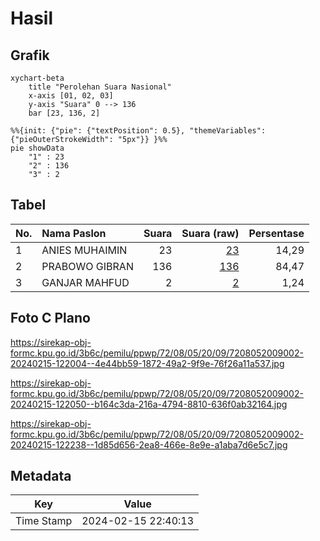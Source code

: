 # Hasil

## Grafik

```mermaid
xychart-beta
    title "Perolehan Suara Nasional"
    x-axis [01, 02, 03]
    y-axis "Suara" 0 --> 136
    bar [23, 136, 2]
```

```mermaid
%%{init: {"pie": {"textPosition": 0.5}, "themeVariables": {"pieOuterStrokeWidth": "5px"}} }%%
pie showData
    "1" : 23
    "2" : 136
    "3" : 2
```

## Tabel

| No. | Nama Paslon    | Suara | Suara (raw) | Persentase |
|:--- |:-------------- | -----:| -----------:| ----------:|
| 1   | ANIES MUHAIMIN | 23    | [23][p-1]   | 14,29      |
| 2   | PRABOWO GIBRAN | 136   | [136][p-2]  | 84,47      |
| 3   | GANJAR MAHFUD  | 2     | [2][p-3]    | 1,24       |


[p-1]: https://github.com/gigit-pemilu/pemilu-2024/blob/main/pilpres/hitung-suara/sub/72-sulawesi-tengah/sub/08-parigi-moutong/sub/05-tomini/sub/2009-tilung/sub/002-tps/sub/paslon-1.txt
[p-2]: https://github.com/gigit-pemilu/pemilu-2024/blob/main/pilpres/hitung-suara/sub/72-sulawesi-tengah/sub/08-parigi-moutong/sub/05-tomini/sub/2009-tilung/sub/002-tps/sub/paslon-2.txt
[p-3]: https://github.com/gigit-pemilu/pemilu-2024/blob/main/pilpres/hitung-suara/sub/72-sulawesi-tengah/sub/08-parigi-moutong/sub/05-tomini/sub/2009-tilung/sub/002-tps/sub/paslon-3.txt

## Foto C Plano

https://sirekap-obj-formc.kpu.go.id/3b6c/pemilu/ppwp/72/08/05/20/09/7208052009002-20240215-122004--4e44bb59-1872-49a2-9f9e-76f26a11a537.jpg

https://sirekap-obj-formc.kpu.go.id/3b6c/pemilu/ppwp/72/08/05/20/09/7208052009002-20240215-122050--b164c3da-216a-4794-8810-636f0ab32164.jpg

https://sirekap-obj-formc.kpu.go.id/3b6c/pemilu/ppwp/72/08/05/20/09/7208052009002-20240215-122238--1d85d656-2ea8-466e-8e9e-a1aba7d6e5c7.jpg


## Metadata

| Key        | Value               |
| ---------- | ------------------- |
| Time Stamp | 2024-02-15 22:40:13 |



